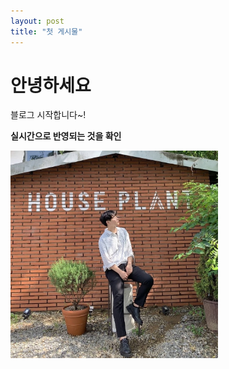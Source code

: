 ```yaml
---
layout: post
title: "첫 게시물"
---
```




# 안녕하세요

블로그 시작합니다~!


**실시간으로 반영되는 것을 확인**

<img src="../images/2022-02-08-first/me.jpg" alt="me" style="zoom:33%;" />
